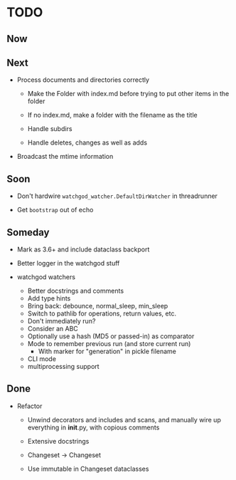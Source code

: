 # TODO

## Now

## Next

- Process documents and directories correctly

  - Make the Folder with index.md before trying to put other items in 
    the folder
    
  - If no index.md, make a folder with the filename as the title
  
  - Handle subdirs
  
  - Handle deletes, changes as well as adds
  
- Broadcast the mtime information  

## Soon

- Don't hardwire `watchgod_watcher.DefaultDirWatcher` in threadrunner

- Get `bootstrap` out of echo

## Someday

- Mark as 3.6+ and include dataclass backport

- Better logger in the watchgod stuff

- watchgod watchers
    - Better docstrings and comments
    - Add type hints
    - Bring back: debounce, normal_sleep, min_sleep
    - Switch to pathlib for operations, return values, etc.
    - Don't immediately run?
    - Consider an ABC
    - Optionally use a hash (MD5 or passed-in) as comparator
    - Mode to remember previous run (and store current run)
        * With marker for "generation" in pickle filename
    - CLI mode
    - multiprocessing support


## Done

- Refactor

    - Unwind decorators and includes and scans, and manually wire up 
      everything in __init__.py, with copious comments
      
    - Extensive docstrings
    
    - Changeset -> Changeset
    
    - Use immutable in Changeset dataclasses  
    
